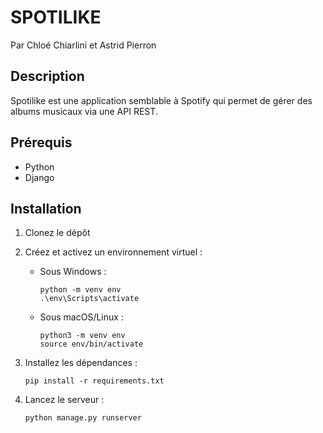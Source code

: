 # SPOTILIKE
Par Chloé Chiarlini et Astrid Pierron

## Description
Spotilike est une application semblable à Spotify qui permet de gérer des albums musicaux via une API REST.

## Prérequis
- Python
- Django

## Installation
1. Clonez le dépôt
2. Créez et activez un environnement virtuel :
   - Sous Windows :
     ```
     python -m venv env
     .\env\Scripts\activate
     ```
   - Sous macOS/Linux :
     ```
     python3 -m venv env
     source env/bin/activate
     ```

3. Installez les dépendances :
   ```
   pip install -r requirements.txt
   ```

4. Lancez le serveur :
   ```
   python manage.py runserver
   ```
